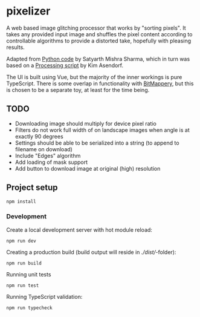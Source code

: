 # pixelizer

A web based image glitching processor that works by "sorting pixels". It takes any provided input image and shuffles
the pixel content according to controllable algorithms to provide a distorted take, hopefully with pleasing results.

Adapted from [Python code](https://github.com/satyarth/pixelsort) by Satyarth Mishra Sharma, which in turn was based on
a [Processing script](https://github.com/kimasendorf/ASDFPixelSort) by Kim Asendorf.

The UI is built using Vue, but the majority of the inner workings is pure TypeScript. There is some overlap in
functionality with [BitMappery](https://github.com/igorski/bitmappery), but this is chosen to be a separate toy, at
least for the time being.

## TODO

 * Downloading image should multiply for device pixel ratio
 * Filters do not work full width of on landscape images when angle is at exactly 90 degrees
 * Settings should be able to be serialized into a string (to append to filename on download)
 * Include "Edges" algorithm
 * Add loading of mask support
 * Add button to download image at original (high) resolution

## Project setup

```
npm install
```

### Development

Create a local development server with hot module reload:

```
npm run dev
```

Creating a production build (build output will reside in _./dist/_-folder):

```
npm run build
```

Running unit tests

```
npm run test
```

Running TypeScript validation:

```
npm run typecheck
```